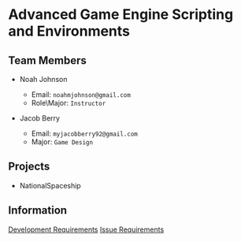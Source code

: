 # Advanced Game Engine Scripting and Environments

## Team Members

- Noah Johnson
    - Email: `noahmjohnson@gmail.com`
    - Role\Major: `Instructor`

- Jacob Berry
    - Email: `myjacobberry92@gmail.com`
    - Major: `Game Design`

## Projects
- NationalSpaceship <a href="https://github.com/IAMColumbia/NationalSpaceship.git"><i class="fa fa-git-square"></i></a>

## Information
<a href="development.md" title="Development">Development Requirements</a>
<a href="issue_requirements.md" title="Issue Requirements">Issue Requirements</a>
